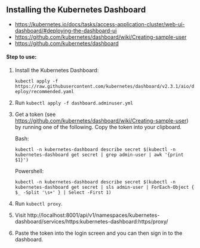 ## Installing the Kubernetes Dashboard

- https://kubernetes.io/docs/tasks/access-application-cluster/web-ui-dashboard/#deploying-the-dashboard-ui
- https://github.com/kubernetes/dashboard/wiki/Creating-sample-user
- https://github.com/kubernetes/dashboard

#### Step to use:
1. Install the Kubernetes Dashboard:

    `kubectl apply -f https://raw.githubusercontent.com/kubernetes/dashboard/v2.3.1/aio/deploy/recommended.yaml`

2. Run `kubectl apply -f dashboard.adminuser.yml`
3. Get a token (see https://github.com/kubernetes/dashboard/wiki/Creating-sample-user) by running one of the following. Copy the token into your clipboard.

    Bash:

    `kubectl -n kubernetes-dashboard describe secret $(kubectl -n kubernetes-dashboard get secret | grep admin-user | awk '{print $1}')`

    Powershell:

    `kubectl -n kubernetes-dashboard describe secret $(kubectl -n kubernetes-dashboard get secret | sls admin-user | ForEach-Object { $_ -Split '\s+' } | Select -First 1)`

4. Run `kubectl proxy`.
5. Visit http://localhost:8001/api/v1/namespaces/kubernetes-dashboard/services/https:kubernetes-dashboard:https/proxy/
6. Paste the token into the login screen and you can then sign in to the dashboard.